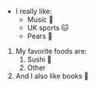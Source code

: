 - I really like:
  - Music :musical_keyboard:
  - UK sports :cat:
  - Pears :pear:
1. My favorite foods are:
   1. Sushi :sushi:
   2. Other
2. And I also like books :book:
